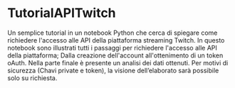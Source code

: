 # TutorialAPITwitch
Un semplice tutorial in un notebook Python che cerca di spiegare come richiedere l'accesso alle API della piattaforma streaming Twitch.
In questo notebook sono illustrati tutti i passaggi per richiedere l'accesso alle API della piattaforma; Dalla creazione dell'account all'ottenimento di un token oAuth.
Nella parte finale è presente un analisi dei dati ottenuti.
Per motivi di sicurezza (Chavi private e token), la visione dell’elaborato sarà possibile solo su richiesta.
